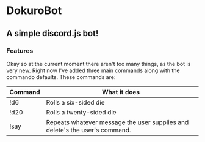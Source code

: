 # DokuroBot

## A simple discord.js bot!

### Features
Okay so at the current moment there aren't too many things, as the bot is very new. Right now I've added three main commands along with the commando defaults. These commands are: 

| Command | What it does |
| --- |--- |
| !d6 | Rolls a six-sided die |
| !d20 | Rolls a twenty-sided die |
| !say | Repeats whatever message the user supplies and delete's the user's command. |

